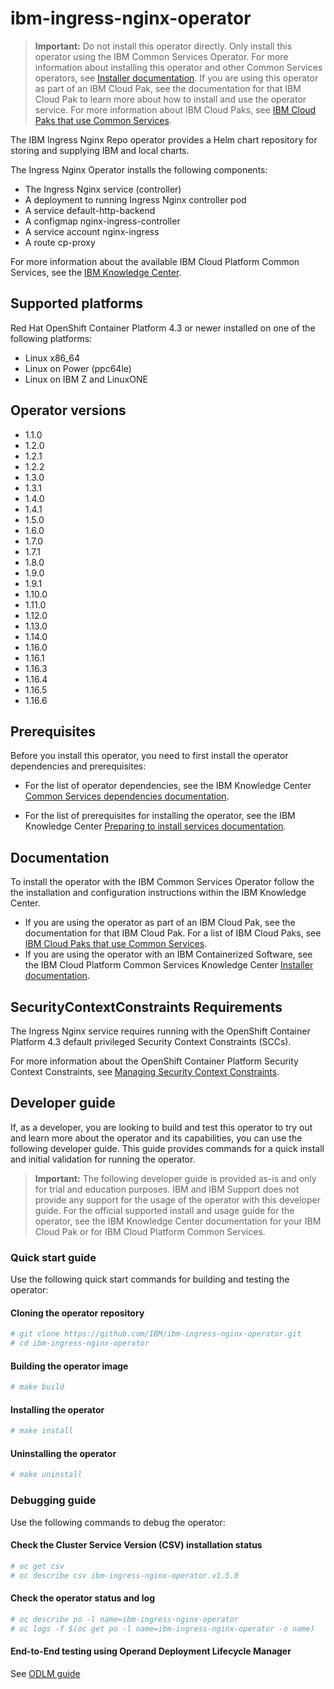 # ibm-ingress-nginx-operator

> **Important:** Do not install this operator directly. Only install this operator using the IBM Common Services Operator. For more information about installing this operator and other Common Services operators, see [Installer documentation](http://ibm.biz/cpcs_opinstall). If you are using this operator as part of an IBM Cloud Pak, see the documentation for that IBM Cloud Pak to learn more about how to install and use the operator service. For more information about IBM Cloud Paks, see [IBM Cloud Paks that use Common Services](http://ibm.biz/cpcs_cloudpaks).

The IBM Ingress Nginx Repo operator provides a Helm chart repository for storing and supplying IBM and local charts.

The Ingress Nginx Operator installs the following components:
- The Ingress Nginx service (controller)
- A deployment to running Ingress Nginx controller pod
- A service default-http-backend
- A configmap nginx-ingress-controller
- A service account nginx-ingress
- A route cp-proxy

For more information about the available IBM Cloud Platform Common Services, see the [IBM Knowledge Center](http://ibm.biz/cpcsdocs).

## Supported platforms

Red Hat OpenShift Container Platform 4.3 or newer installed on one of the following platforms:

- Linux x86_64
- Linux on Power (ppc64le)
- Linux on IBM Z and LinuxONE

## Operator versions

- 1.1.0
- 1.2.0
- 1.2.1
- 1.2.2
- 1.3.0
- 1.3.1
- 1.4.0
- 1.4.1
- 1.5.0
- 1.6.0
- 1.7.0
- 1.7.1
- 1.8.0
- 1.9.0
- 1.9.1
- 1.10.0
- 1.11.0
- 1.12.0
- 1.13.0
- 1.14.0
- 1.16.0
- 1.16.1
- 1.16.3
- 1.16.4
- 1.16.5
- 1.16.6

## Prerequisites

Before you install this operator, you need to first install the operator dependencies and prerequisites:

- For the list of operator dependencies, see the IBM Knowledge Center [Common Services dependencies documentation](http://ibm.biz/cpcs_opdependencies).

- For the list of prerequisites for installing the operator, see the IBM Knowledge Center [Preparing to install services documentation](http://ibm.biz/cpcs_opinstprereq).

## Documentation

To install the operator with the IBM Common Services Operator follow the the installation and configuration instructions within the IBM Knowledge Center.

- If you are using the operator as part of an IBM Cloud Pak, see the documentation for that IBM Cloud Pak. For a list of IBM Cloud Paks, see [IBM Cloud Paks that use Common Services](http://ibm.biz/cpcs_cloudpaks).
- If you are using the operator with an IBM Containerized Software, see the IBM Cloud Platform Common Services Knowledge Center [Installer documentation](http://ibm.biz/cpcs_opinstall).

## SecurityContextConstraints Requirements

The Ingress Nginx service requires running with the OpenShift Container Platform 4.3 default privileged Security Context Constraints (SCCs).

For more information about the OpenShift Container Platform Security Context Constraints, see [Managing Security Context Constraints](https://docs.openshift.com/container-platform/4.3/authentication/managing-security-context-constraints.html).

## Developer guide

If, as a developer, you are looking to build and test this operator to try out and learn more about the operator and its capabilities, you can use the following developer guide. This guide provides commands for a quick install and initial validation for running the operator.

> **Important:** The following developer guide is provided as-is and only for trial and education purposes. IBM and IBM Support does not provide any support for the usage of the operator with this developer guide. For the official supported install and usage guide for the operator, see the IBM Knowledge Center documentation for your IBM Cloud Pak or for IBM Cloud Platform Common Services.

### Quick start guide

Use the following quick start commands for building and testing the operator:

#### Cloning the operator repository

```bash
# git clone https://github.com/IBM/ibm-ingress-nginx-operator.git
# cd ibm-ingress-nginx-operator
```

#### Building the operator image

```bash
# make build
```

#### Installing the operator

```bash
# make install
```

#### Uninstalling the operator

```bash
# make uninstall
```

### Debugging guide

Use the following commands to debug the operator:

#### Check the Cluster Service Version (CSV) installation status

```bash
# oc get csv
# oc describe csv ibm-ingress-nginx-operator.v1.5.0
```

#### Check the operator status and log

```bash
# oc describe po -l name=ibm-ingress-nginx-operator
# oc logs -f $(oc get po -l name=ibm-ingress-nginx-operator -o name)
```

#### End-to-End testing using Operand Deployment Lifecycle Manager

See [ODLM guide](https://github.com/IBM/operand-deployment-lifecycle-manager/blob/9a5fdbfe33c93fcc95c3f9ad9022937a1b7fb003/docs/install/common-service-integration.md#end-to-end-test)
